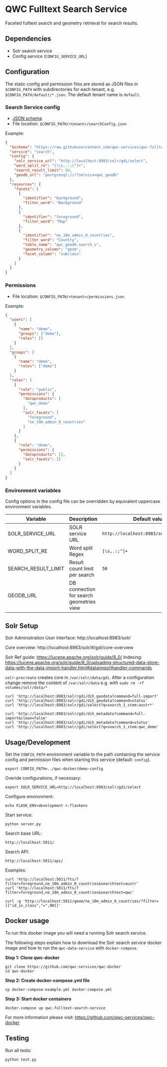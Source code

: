 QWC Fulltext Search Service
===========================

Faceted fulltext search and geometry retrieval for search results.


Dependencies
------------

* Solr search service
* Config service (`CONFIG_SERVICE_URL`)


Configuration
-------------

The static config and permission files are stored as JSON files in `$CONFIG_PATH` with subdirectories for each tenant,
e.g. `$CONFIG_PATH/default/*.json`. The default tenant name is `default`.

### Search Service config

* [JSON schema](schemas/qwc-search-service.json)
* File location: `$CONFIG_PATH/<tenant>/searchConfig.json`

Example:
```json
{
  "$schema": "https://raw.githubusercontent.com/qwc-services/qwc-fulltext-search-service/master/schemas/qwc-search-service.json",
  "service": "search",
  "config": {
    "solr_service_url": "http://localhost:8983/solr/gdi/select",
    "word_split_re": "[\\s,.:;\"]+",
    "search_result_limit": 50,
    "geodb_url": "postgresql:///?service=qwc_geodb"
  },
  "resources": {
    "facets": [
      {
        "identifier": "background",
        "filter_word": "Background"
      },
      {
        "identifier": "foreground",
        "filter_word": "Map"
      },
      {
        "identifier": "ne_10m_admin_0_countries",
        "filter_word": "Country",
        "table_name": "qwc_geodb.search_v",
        "geometry_column": "geom",
        "facet_column": "subclass"
      }
    ]
  }
}
```

### Permissions

* File location: `$CONFIG_PATH/<tenant>/permissions.json`

Example:
```json
{
  "users": [
    {
      "name": "demo",
      "groups": ["demo"],
      "roles": []
    }
  ],
  "groups": [
    {
      "name": "demo",
      "roles": ["demo"]
    }
  ],
  "roles": [
    {
      "role": "public",
      "permissions": {
        "dataproducts": [
          "qwc_demo"
        ],
        "solr_facets": [
          "foreground",
          "ne_10m_admin_0_countries"
        ]
      }
    },
    {
      "role": "demo",
      "permissions": {
        "dataproducts": [],
        "solr_facets": []
      }
    }
  ]
}
```

### Environment variables

Config options in the config file can be overridden by equivalent uppercase environment variables.

| Variable                | Description                                 | Default value                           |
|-------------------------|---------------------------------------------|-----------------------------------------|
| SOLR_SERVICE_URL        | SOLR service URL                            | `http://localhost:8983/solr/gdi/select` |
| WORD_SPLIT_RE           | Word split Regex                            | `[\s,.:;"]+`                            |
| SEARCH_RESULT_LIMIT     | Result count limit per search               | `50`                                    |
| GEODB_URL               | DB connection for search geometries view    |                                         |


Solr Setup
----------

Solr Administration User Interface: http://localhost:8983/solr/

Core overview: http://localhost:8983/solr/#/gdi/core-overview

Solr Ref guide: https://lucene.apache.org/solr/guide/8_0/
Indexing: https://lucene.apache.org/solr/guide/8_0/uploading-structured-data-store-data-with-the-data-import-handler.html#dataimporthandler-commands

`solr-precreate` creates core in `/var/solr/data/gdi`.
After a configuration change remove the content of `/var/solr/data`
e.g. with `sudo rm -rf volumes/solr/data/*`

    curl 'http://localhost:8983/solr/gdi/dih_geodata?command=full-import'
    curl 'http://localhost:8983/solr/gdi/dih_geodata?command=status'
    curl 'http://localhost:8983/solr/gdi/select?q=search_1_stem:austr*'

    curl 'http://localhost:8983/solr/gdi/dih_metadata?command=full-import&clean=false'
    curl 'http://localhost:8983/solr/gdi/dih_metadata?command=status'
    curl 'http://localhost:8983/solr/gdi/select?q=search_1_stem:qwc_demo'

Usage/Development
-----------------

Set the `CONFIG_PATH` environment variable to the path containing the service config and permission files when starting this service (default: `config`).

    export CONFIG_PATH=../qwc-docker/demo-config

Overide configurations, if necessary:

    export SOLR_SERVICE_URL=http://localhost:8983/solr/gdi/select

Configure environment:

    echo FLASK_ENV=development >.flaskenv

Start service:

    python server.py

Search base URL:

    http://localhost:5011/

Search API:

    http://localhost:5011/api/

Examples:

    curl 'http://localhost:5011/fts/?filter=foreground,ne_10m_admin_0_countries&searchtext=austr'
    curl 'http://localhost:5011/fts/?filter=foreground,ne_10m_admin_0_countries&searchtext=qwc'

    curl -g 'http://localhost:5011/geom/ne_10m_admin_0_countries/?filter=[["id_in_class","=",90]]'


Docker usage
------------

To run this docker image you will need a running Solr search service.

The following steps explain how to download the Solr search service docker image and how to run the `qwc-data-service` with `docker-compose`.

**Step 1: Clone qwc-docker**

    git clone https://github.com/qwc-services/qwc-docker
    cd qwc-docker

**Step 2: Create docker-compose.yml file**

    cp docker-compose-example.yml docker-compose.yml

**Step 3: Start docker containers**

    docker-compose up qwc-fulltext-search-service

For more information please visit: https://github.com/qwc-services/qwc-docker


Testing
-------

Run all tests:

    python test.py
